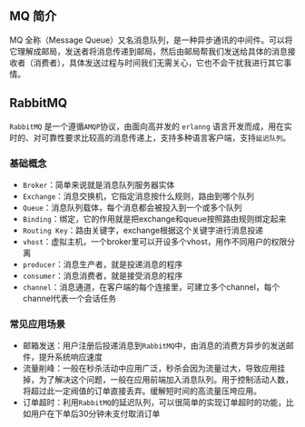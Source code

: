 ## MQ 简介
MQ 全称（Message Queue）又名消息队列，是一种异步通讯的中间件。可以将它理解成邮局，发送者将消息传递到邮局，然后由邮局帮我们发送给具体的消息接收者（消费者），具体发送过程与时间我们无需关心，它也不会干扰我进行其它事情。

## RabbitMQ
`RabbitMQ` 是一个遵循`AMQP`协议，由面向高并发的 `erlanng` 语言开发而成，用在实时的、对可靠性要求比较高的消息传递上，支持多种语言客户端，支持`延迟队列`。

### 基础概念
- `Broker`：简单来说就是消息队列服务器实体
- `Exchange`：消息交换机，它指定消息按什么规则，路由到哪个队列
- `Queue`：消息队列载体，每个消息都会被投入到一个或多个队列
- `Binding`：绑定，它的作用就是把exchange和queue按照路由规则绑定起来
- `Routing Key`：路由关键字，exchange根据这个关键字进行消息投递
- `vhost`：虚拟主机，一个broker里可以开设多个vhost，用作不同用户的权限分离
- `producer`：消息生产者，就是投递消息的程序
- `consumer`：消息消费者，就是接受消息的程序
- `channel`：消息通道，在客户端的每个连接里，可建立多个channel，每个channel代表一个会话任务

### 常见应用场景
- 邮箱发送：用户注册后投递消息到`RabbitMQ`中，由消息的消费方异步的发送邮件，提升系统响应速度
- 流量削峰：一般在秒杀活动中应用广泛，秒杀会因为流量过大，导致应用挂掉，为了解决这个问题，一般在应用前端加入消息队列。用于控制活动人数，将超过此一定阀值的订单直接丢弃。缓解短时间的高流量压垮应用。
- 订单超时：利用`RabbitMQ`的延迟队列，可以很简单的实现订单超时的功能，比如用户在下单后30分钟未支付取消订单
